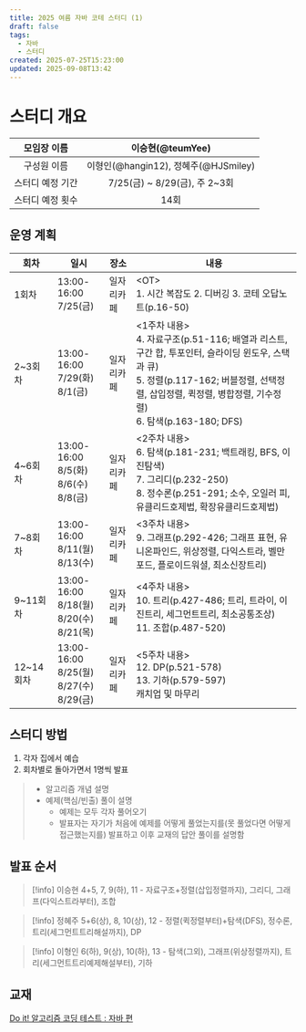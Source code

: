 ```yaml
---
title: 2025 여름 자바 코테 스터디 (1)
draft: false
tags:
  - 자바
  - 스터디
created: 2025-07-25T15:23:00
updated: 2025-09-08T13:42
---
```

# 스터디 개요
|  모임장 이름   |         이승현(@teumYee)          |
| :-------: | :----------------------------: |
|  구성원 이름   | 이형인(@hangin12), 정혜주(@HJSmiley) |
| 스터디 예정 기간 |   7/25(금) ~ 8/29(금), 주 2~3회    |
| 스터디 예정 횟수 |              14회               |

## 운영 계획
| 회차      | 일시                                           | 장소    | 내용                                                                                                                                                        |
| ------- | -------------------------------------------- | ----- | --------------------------------------------------------------------------------------------------------------------------------------------------------- |
| 1회차     | 13:00-16:00<br>7/25(금)                       | 일자리카페 | &lt;OT&gt;<br>1. 시간 복잡도 2. 디버깅 3. 코테 오답노트(p.16-50)                                                                                                        |
| 2~3회차   | 13:00-16:00<br>7/29(화)<br>8/1(금)             | 일자리카페 | &lt;1주차 내용&gt;<br>4. 자료구조(p.51-116; 배열과 리스트, 구간 합, 투포인터, 슬라이딩 윈도우, 스택과 큐)<br>5. 정렬(p.117-162; 버블정렬, 선택정렬, 삽입정렬, 퀵정렬, 병합정렬, 기수정렬)<br>6. 탐색(p.163-180; DFS) |
| 4~6회차   | 13:00-16:00<br>8/5(화)<br>8/6(수)<br>8/8(금)    | 일자리카페 | &lt;2주차 내용&gt;<br>6. 탐색(p.181-231; 백트래킹, BFS, 이진탐색)<br>7. 그리디(p.232-250)<br>8. 정수론(p.251-291; 소수, 오일러 피, 유클리드호제법, 확장유클리드호제법)                              |
| 7~8회차   | 13:00-16:00<br>8/11(월)<br>8/13(수)            | 일자리카페 | &lt;3주차 내용&gt;<br>9. 그래프(p.292-426; 그래프 표현, 유니온파인드, 위상정렬, 다익스트라, 벨만포드, 플로이드워셜, 최소신장트리)                                                                    |
| 9~11회차  | 13:00-16:00<br>8/18(월)<br>8/20(수)<br>8/21(목) | 일자리카페 | &lt;4주차 내용&gt;<br>10. 트리(p.427-486; 트리, 트라이, 이진트리, 세그먼트트리, 최소공통조상)<br>11. 조합(p.487-520)                                                                   |
| 12~14회차 | 13:00-16:00<br>8/25(월)<br>8/27(수)<br>8/29(금) | 일자리카페 | &lt;5주차 내용&gt;<br>12. DP(p.521-578)<br>13. 기하(p.579-597)<br>캐치업 및 마무리                                                                                     |

## 스터디 방법
1. 각자 집에서 예습
2. 회차별로 돌아가면서 1명씩 발표
> - 알고리즘 개념 설명
> - 예제(핵심/빈출) 풀이 설명
>   - 예제는 모두 각자 풀어오기
>   - 발표자는 자기가 처음에 예제를 어떻게 풀었는지를(못 풀었다면 어떻게 접근했는지를) 발표하고 이후 교재의 답안 풀이를 설명함

## 발표 순서
> [!info] 이승현
> 4+5, 7, 9(하), 11 - 자료구조+정렬(삽입정렬까지), 그리디, 그래프(다익스트라부터), 조합<br/>

> [!info] 정혜주
> 5+6(상), 8, 10(상), 12 - 정렬(퀵정렬부터)+탐색(DFS), 정수론, 트리(세그먼트트리해설까지), DP<br/>

> [!info] 이형인
> 6(하), 9(상), 10(하), 13 - 탐색(그외), 그래프(위상정렬까지), 트리(세그먼트트리예제해설부터), 기하

## 교재
[Do it! 알고리즘 코딩 테스트 : 자바 편](https://product.kyobobook.co.kr/detail/S000216912322)